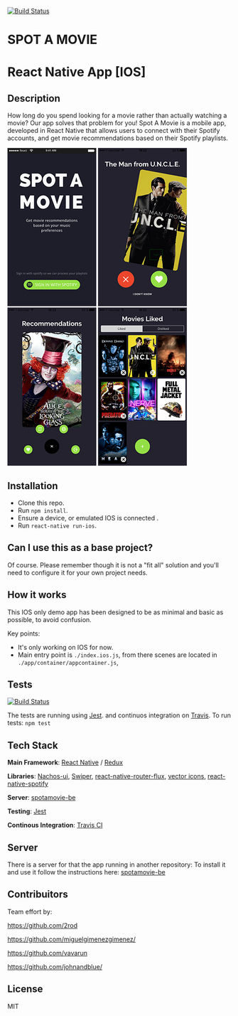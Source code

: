 [![Build Status](https://travis-ci.org/johnandblue/spotamovieFE.svg?branch=develop)](https://travis-ci.org/johnandblue/spotamovieFE) 

# SPOT A MOVIE

# React Native  App [IOS]



## Description

How long do you spend looking for a movie rather than actually watching a movie?
Our app solves that problem for you!
Spot A Movie is a mobile app, developed in React Native that allows users to connect with their Spotify accounts, and get movie recommendations based on their Spotify playlists.

![spotamovie app](./Landing.png)
![spotamovie app](./SwiperEl.png)
![spotamovie app](./Recomm.png)
![spotamovie app](./List.png)

## Installation

* Clone this repo.
* Run `npm install`.
* Ensure a device, or emulated IOS  is connected .
* Run `react-native run-ios`.

## Can I use this as a base project?

Of course. Please remember though it is not a "fit all" solution and you'll need to configure it for your own project needs.

## How it works

This IOS only demo app has been designed to be as minimal and basic as possible, to avoid confusion.

Key points:
- It's only working on IOS for now.
- Main entry point is  `./index.ios.js`, from there scenes are located in  `./app/container/appcontainer.js`,  


## Tests
[![Build Status](https://travis-ci.org/johnandblue/spotamovieFE.svg?branch=develop)](https://travis-ci.org/johnandblue/spotamovieFE)

The  tests are running using [Jest](https://facebook.github.io/jest/). 
and continuos integration on [Travis](https://travis-ci.org/johnandblue/spotamovieFE).
To run tests: `npm test`

## Tech Stack

**Main Framework**: [React Native](https://github.com/facebook/react-native) / [Redux](https://github.com/reactjs/redux)

**Libraries**: [Nachos-ui](https://github.com/avocode/nachos-ui), [Swiper](https://github.com/meteor-factory/react-native-tinder-swipe-cards), [react-native-router-flux](https://github.com/aksonov/react-native-router-flux), [vector icons](https://github.com/oblador/react-native-vector-icons), [react-native-spotify](https://github.com/viestat/react-native-spotify)

**Server**: [spotamovie-be](https://github.com/miguelgimenezgimenez/spotamovie-be)

**Testing**: [Jest](https://github.com/facebook/jest)

**Continous Integration**: [Travis CI](travis-ci.org)

## Server

There is a server for that the app running in another repository:
To install it and use it follow the instructions here: [spotamovie-be](https://github.com/miguelgimenezgimenez/spotamovie-be)

## Contribuitors

Team effort by:

https://github.com/2rod

https://github.com/miguelgimenezgimenez/

https://github.com/vavarun

https://github.com/johnandblue/


## License

MIT
